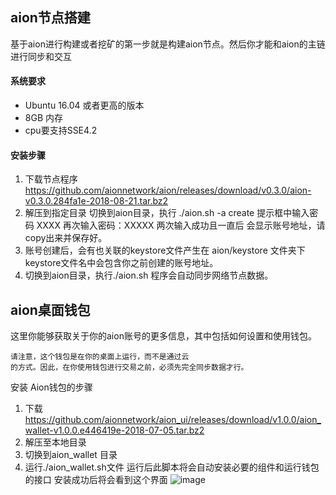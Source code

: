 aion节点搭建
---
基于aion进行构建或者挖矿的第一步就是构建aion节点。然后你才能和aion的主链进行同步和交互

#### 系统要求
- Ubuntu 16.04 或者更高的版本
- 8GB 内存
- cpu要支持SSE4.2

#### 安装步骤

1.  下载节点程序  https://github.com/aionnetwork/aion/releases/download/v0.3.0/aion-v0.3.0.284fa1e-2018-08-21.tar.bz2
2.   解压到指定目录 切换到aion目录，执行
./aion.sh  -a create
提示框中输入密码 XXXX
再次输入密码：XXXXX
两次输入成功且一直后
会显示账号地址，请copy出来并保存好。
3.   账号创建后，会有也关联的keystore文件产生在 aion/keystore 文件夹下
keystore文件名中会包含你之前创建的账号地址。
4.   切换到aion目录，执行./aion.sh
程序会自动同步网络节点数据。




aion桌面钱包
---
这里你能够获取关于你的aion账号的更多信息，其中包括如何设置和使用钱包。


```
请注意，这个钱包是在你的桌面上运行，而不是通过云
的方式。因此，在你使用钱包进行交易之前，必须先完全同步数据才行。
```

安装 Aion钱包的步骤
1. 下载 https://github.com/aionnetwork/aion_ui/releases/download/v1.0.0/aion_wallet-v1.0.0.e446419e-2018-07-05.tar.bz2
2. 解压至本地目录
3. 切换到aion_wallet 目录
4. 运行./aion_wallet.sh文件
运行后此脚本将会自动安装必要的组件和运行钱包的接口
安装成功后将会看到这个界面
![image](https://files.readme.io/90cc2c2-1-accounts.png)

